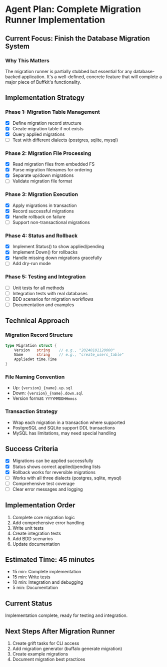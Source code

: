 # Agent Plan: Complete Migration Runner Implementation

## Current Focus: Finish the Database Migration System

### Why This Matters
The migration runner is partially stubbed but essential for any database-backed application. It's a well-defined, concrete feature that will complete a major piece of Buffkit's functionality.

## Implementation Strategy

### Phase 1: Migration Table Management
- [x] Define migration record structure
- [x] Create migration table if not exists
- [x] Query applied migrations
- [ ] Test with different dialects (postgres, sqlite, mysql)

### Phase 2: Migration File Processing
- [x] Read migration files from embedded FS
- [x] Parse migration filenames for ordering
- [x] Separate up/down migrations
- [ ] Validate migration file format

### Phase 3: Migration Execution
- [x] Apply migrations in transaction
- [x] Record successful migrations
- [x] Handle rollback on failure
- [ ] Support non-transactional migrations

### Phase 4: Status and Rollback
- [x] Implement Status() to show applied/pending
- [x] Implement Down() for rollbacks
- [x] Handle missing down migrations gracefully
- [ ] Add dry-run mode

### Phase 5: Testing and Integration
- [ ] Unit tests for all methods
- [ ] Integration tests with real databases
- [ ] BDD scenarios for migration workflows
- [ ] Documentation and examples

## Technical Approach

### Migration Record Structure
```go
type Migration struct {
    Version   string    // e.g., "20240101120000"
    Name      string    // e.g., "create_users_table"
    AppliedAt time.Time
}
```

### File Naming Convention
- Up: `{version}_{name}.up.sql`
- Down: `{version}_{name}.down.sql`
- Version format: `YYYYMMDDHHmmss`

### Transaction Strategy
- Wrap each migration in a transaction where supported
- PostgreSQL and SQLite support DDL transactions
- MySQL has limitations, may need special handling

## Success Criteria
- [x] Migrations can be applied successfully
- [x] Status shows correct applied/pending lists
- [x] Rollback works for reversible migrations
- [ ] Works with all three dialects (postgres, sqlite, mysql)
- [ ] Comprehensive test coverage
- [ ] Clear error messages and logging

## Implementation Order
1. Complete core migration logic
2. Add comprehensive error handling
3. Write unit tests
4. Create integration tests
5. Add BDD scenarios
6. Update documentation

## Estimated Time: 45 minutes
- 15 min: Complete implementation
- 15 min: Write tests
- 10 min: Integration and debugging
- 5 min: Documentation

## Current Status
Implementation complete, ready for testing and integration.

## Next Steps After Migration Runner
1. Create grift tasks for CLI access
2. Add migration generator (buffalo generate migration)
3. Create example migrations
4. Document migration best practices